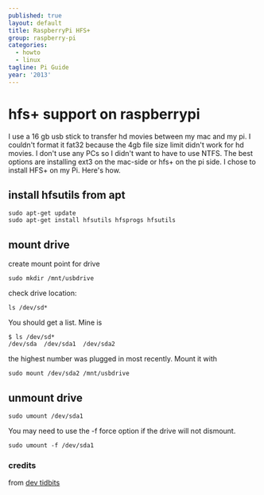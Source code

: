```yaml
---
published: true
layout: default
title: RaspberryPi HFS+
group: raspberry-pi
categories:
  - howto
  - linux
tagline: Pi Guide
year: '2013'
---
```

# hfs+ support on raspberrypi

I use a 16 gb usb stick to transfer hd movies between my mac and my pi. I couldn't format it fat32 because the 4gb file size limit didn't work for hd movies. I don't use any PCs so I didn't want to have to use NTFS. The best options are installing ext3 on the mac-side or hfs+ on the pi side. I chose to install HFS+ on my Pi. Here's how.

## install hfsutils from apt

	sudo apt-get update
	sudo apt-get install hfsutils hfsprogs hfsutils

## mount drive

create mount point for drive

	sudo mkdir /mnt/usbdrive

check drive location:

	ls /dev/sd*

You should get a list. Mine is

	$ ls /dev/sd*
	/dev/sda  /dev/sda1  /dev/sda2

the highest number was plugged in most recently. Mount it with

	sudo mount /dev/sda2 /mnt/usbdrive

## unmount drive

	sudo umount /dev/sda1

You may need to use the -f force option if the drive will not dismount.

	sudo umount -f /dev/sda1

### credits

from [dev tidbits](http://devtidbits.com/2013/03/21/using-usb-external-hard-disk-flash-drives-with-to-your-raspberry-pi/)
